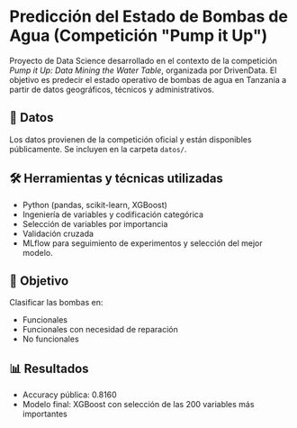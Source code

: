 # Predicción del Estado de Bombas de Agua (Competición "Pump it Up")

Proyecto de Data Science desarrollado en el contexto de la competición *Pump it Up: Data Mining the Water Table*, organizada por DrivenData. El objetivo es predecir el estado operativo de bombas de agua en Tanzania a partir de datos geográficos, técnicos y administrativos.


## 📁 Datos

Los datos provienen de la competición oficial y están disponibles públicamente. Se incluyen en la carpeta `datos/`.

## 🛠 Herramientas y técnicas utilizadas

- Python (pandas, scikit-learn, XGBoost)
- Ingeniería de variables y codificación categórica
- Selección de variables por importancia
- Validación cruzada
- MLflow para seguimiento de experimentos y selección del mejor modelo.

## 🎯 Objetivo

Clasificar las bombas en:
- Funcionales
- Funcionales con necesidad de reparación
- No funcionales

## 📊 Resultados

- Accuracy pública: 0.8160
- Modelo final: XGBoost con selección de las 200 variables más importantes
